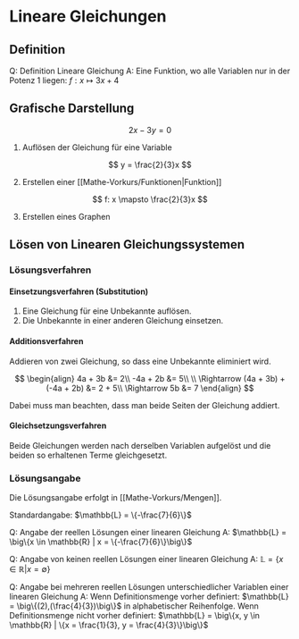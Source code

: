 # Lineare Gleichungen

## Definition

Q: Definition Lineare Gleichung
A: Eine Funktion, wo alle Variablen nur in der Potenz 1 liegen: $f: x \mapsto 3x + 4$
<!--ID: 1757573269864-->

## Grafische Darstellung

$$
2x - 3y = 0
$$

1. Auflösen der Gleichung für eine Variable

$$
y = \frac{2}{3}x
$$

2. Erstellen einer [[Mathe-Vorkurs/Funktionen|Funktion]]

$$
f: x \mapsto \frac{2}{3}x
$$

3. Erstellen eines Graphen

## Lösen von Linearen Gleichungssystemen

### Lösungsverfahren

#### Einsetzungsverfahren (Substitution)

1. Eine Gleichung für eine Unbekannte auflösen.
2. Die Unbekannte in einer anderen Gleichung einsetzen.

#### Additionsverfahren

Addieren von zwei Gleichung, so dass eine Unbekannte eliminiert wird.

$$
\begin{align}
4a + 3b &= 2\\
-4a + 2b &= 5\\
\\
\Rightarrow (4a + 3b) + (-4a + 2b) &= 2 + 5\\
\Rightarrow 5b &= 7
\end{align}
$$

Dabei muss man beachten, dass man beide Seiten der Gleichung addiert.

#### Gleichsetzungsverfahren

Beide Gleichungen werden nach derselben Variablen aufgelöst und die beiden so erhaltenen Terme gleichgesetzt.

### Lösungsangabe

Die Lösungsangabe erfolgt in [[Mathe-Vorkurs/Mengen]].

Standardangabe:
$\mathbb{L} = \{-\frac{7}{6}\}$

Q: Angabe der reellen Lösungen einer linearen Gleichung
A: $\mathbb{L} = \big\{x \in \mathbb{R} | x = \{-\frac{7}{6}\}\big\}$
<!--ID: 1757573269870-->

Q: Angabe von keinen reellen Lösungen einer linearen Gleichung
A: $\mathbb{L} = \big\{x \in \mathbb{R} | x = \emptyset\big\}$
<!--ID: 1757573269873-->

Q: Angabe bei mehreren reellen Lösungen unterschiedlicher Variablen einer linearen Gleichung
A: Wenn Definitionsmenge vorher definiert: $\mathbb{L} = \big\{(2),(\frac{4}{3})\big\}$ in alphabetischer Reihenfolge. Wenn Definitionsmenge nicht vorher definiert: $\mathbb{L} = \big\{x, y \in \mathbb{R} | \{x = \frac{1}{3}, y = \frac{4}{3}\}\big\}$
<!--ID: 1757573874256-->
